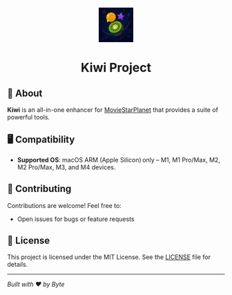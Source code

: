 <p align="center">
  <img src="https://github.com/b3yte/Kiwi/blob/main/assets/icon.png" alt="Kiwi Icon" width="80">
  <h1 align="center">Kiwi Project</h1>
</p>

## 🚀 About

**Kiwi** is an all-in-one enhancer for [MovieStarPlanet](https://www.moviestarplanet.com/) that provides a suite of powerful tools.

## 🖥️ Compatibility

* **Supported OS**: macOS ARM (Apple Silicon) only – M1, M1 Pro/Max, M2, M2 Pro/Max, M3, and M4 devices.


## 🤝 Contributing

Contributions are welcome! Feel free to:

* Open issues for bugs or feature requests

## 📄 License

This project is licensed under the MIT License. See the [LICENSE](LICENSE) file for details.

---

*Built with ❤️ by Byte*
